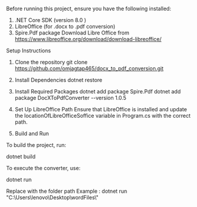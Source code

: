 Before running this project, ensure you have the following installed:

1. .NET Core SDK (version 8.0 )
2. LibreOffice (for .docx to .pdf conversion)
3. Spire.Pdf package
Download Libre Office from https://www.libreoffice.org/download/download-libreoffice/

Setup Instructions
1. Clone the repository
   git clone https://github.com/omjagtap465/docx_to_pdf_conversion.git

2. Install Dependencies
   dotnet restore
3. Install Required Packages
   dotnet add package Spire.Pdf
   dotnet add package DocXToPdfConverter --version 1.0.5

4. Set Up LibreOffice Path
   Ensure that LibreOffice is installed and update the locationOfLibreOfficeSoffice variable in Program.cs with the correct path.

5. Build and Run

  To build the project, run:

  dotnet build

  To execute the converter, use:

  dotnet run <directory-path>

  Replace <directory-path> with the folder path 
  Example :
  dotnet run "C:\\Users\\lenovo\\Desktop\\wordFiles\\"

   
